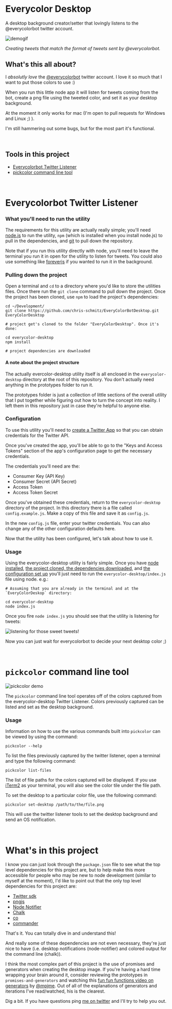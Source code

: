 # Everycolor Desktop

A desktop background creator/setter that lovingly listens to the @everycolorbot twitter account. 

![demogif](readmeAttachments/everycolordesktopinaction.gif)

_Creating tweets that match the format of tweets sent by @everycolorbot._

## What's this all about?

I _absolutly love_ the [@everycolorbot](https://twitter.com/everycolorbot) twitter account. I love it so much that I want to put those colors to use :)

When you run this little node app it will listen for tweets coming from the bot, create a png file using the tweeted color, and set it as your desktop background. 

At the moment it only works for mac (I'm open to pull requests for Windows and Linux ;) ).

I'm still hammering out some bugs, but for the most part it's functional.

&nbsp;

## Tools in this project

- [Everycolorbot Twitter Listener](#everycolorbot-twitter-listener)
- [pickcolor command line tool](#pickcolor-command-line-tool)

&nbsp;

# Everycolorbot Twitter Listener

### What you'll need to run the utility

The requirements for this utility are actually really simple; you'll need [node.js](https://nodejs.org/) to run the utility, `npm` (which is installed when you install node.js) to pull in the dependencies, and [git](https://git-scm.com/) to pull down the repository.

Note that if you run this utility directly with node, you'll need to leave the terminal you run it in open for the utility to listen for tweets. You could also use something like [foreverjs](https://github.com/foreverjs/forever) if you wanted to run it in the background. 

### Pulling down the project

Open a terminal and `cd` to a directory where you'd like to store the utilities files. Once there run the `git clone` command to pull down the project. Once the project has been cloned, use `npm` to load the project's dependencies:

    cd ~/Development/
    git clone https://github.com/chris-schmitz/EveryColorBotDesktop.git EveryColorDesktop

    # project get's cloned to the folder "EveryColorDesktop". Once it's done:

    cd everycolor-desktop
    npm install

    # project dependencies are downloaded

#### A note about the project structure

The actually evercolor-desktop utility itself is all enclosed in the `everycolor-desktop` directory at the root of this repository. You don't actually need anything in the prototypes folder to run it.

The prototypes folder is just a collection of little sections of the overall utility that I put together while figuring out how to turn the concept into reality. I left them in this repository just in case they're helpful to anyone else. 

### Configuration

To use this utility you'll need to [create a Twitter App](https://apps.twitter.com/) so that you can obtain credentials for the Twitter API. 

Once you've created the app, you'll be able to go to the "Keys and Access Tokens" section of the app's configuration page to get the necessary credentials. 

The credentials you'll need are the:

- Consumer Key (API Key)
- Consumer Secret (API Secret)
- Access Token
- Access Token Secret

Once you've obtained these credentials, return to the `everycolor-desktop` directory of the project. In this directory there is a file called `config.example.js`. Make a copy of this file and save it as `config.js`.

In the new `config.js` file, enter your twitter credentials. You can also change any of the other configuration defaults here.

Now that the utility has been configured, let's talk about how to use it. 

### Usage

Using the everycolor-desktop utility is fairly simple. Once you have [node installed](##what-youll-need-to-run-the-utility), [the project cloned, the dependencies downloaded](#pulling-down-the-project), and [the configuration set up](#configuration) you'll just need to run the `everycolor-desktop/index.js` file using node. e.g.:

    # Assuming that you are already in the terminal and at the `EveryColorDeskop` directory:

    cd everycolor-desktop
    node index.js

Once you fire `node index.js` you should see that the utility is listening for tweets:

![listening for those sweet tweets!](readmeAttachments/sweetTweets.png)

Now you can just wait for everycolorbot to decide your next desktop color ;)

&nbsp;

# `pickcolor` command line tool

![pickcolor demo](readmeAttachments/pickcolorusage.gif)

The `pickcolor` command line tool operates off of the colors captured from the everycolor-desktop Twitter Listener. Colors previously captured can be listed and set as the desktop background. 

### Usage

Information on how to use the various commands built into `pickcolor` can be viewed by using the command:

    pickcolor --help

To list the files previously captured by the twitter listener, open a terminal and type the following command:

    pickcolor list-files

The list of file paths for the colors captured will be displayed. If you use [iTerm2](https://www.iterm2.com/) as your terminal, you will also see the color tile under the file path.

To set the desktop to a particular color file, use the following command:

    pickcolor set-desktop /path/to/the/file.png

This will use the twitter listener tools to set the desktop background and send an OS notification.

&nbsp;

# What's in this project

I know you can just look through the `package.json` file to see what the top level dependencies for this project are, but to help make this more accessible for people who may be new to node development (similar to myself at the moment), I'd like to point out that the only top level dependencies for this project are:

- [Twitter sdk](https://www.npmjs.com/package/twitter)
- [pngjs](https://www.npmjs.com/package/pngjs)
- [Node Notifier](https://www.npmjs.com/package/node-notifier)
- [Chalk](https://www.npmjs.com/package/chalk)
- [co](https://github.com/tj/co)
- [commander](https://github.com/tj/commander.js)

That's it. You can totally dive in and understand this!

And really some of these dependencies are not even necessary, they're just nice to have (i.e. desktop notifications (node-notifier) and colored output for the command line (chalk)). 

I think the most complex part of this project is the use of promises and generators when creating the desktop image. If you're having a hard time wrapping your brain around it, consider reviewing the prototypes in `promises-and-generators` and watching this [fun fun functions video on generators](https://www.youtube.com/watch?v=ategZqxHkz4) by [@mpjme](https://twitter.com/mpjme). Out of all of the explanations of generators and iterations I've read/watched, his is the clearest. 

Dig a bit. If you have questions ping [me on twitter](https://twitter.com/cschmitz81) and I'll try to help you out.
